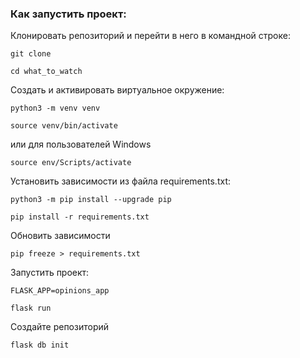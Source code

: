 ### Как запустить проект:

Клонировать репозиторий и перейти в него в командной строке:

```
git clone 
```

```
cd what_to_watch
```

Cоздать и активировать виртуальное окружение:

```
python3 -m venv venv
```

```
source venv/bin/activate
```
или для пользователей Windows

```
source env/Scripts/activate
```

Установить зависимости из файла requirements.txt:

```
python3 -m pip install --upgrade pip
```

```
pip install -r requirements.txt
```
Обновить зависимости 
```
pip freeze > requirements.txt
```

Запустить проект:

```
FLASK_APP=opinions_app
```
```
flask run

```
Создайте репозиторий 
```
flask db init
```